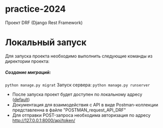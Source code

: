 # practice-2024
Проект DRF (Django Rest Framework)

# Локальный запуск
Для запуска проекта необходимо выполнить следующие команды из директории проекта:
##### Создание миграций:
```python manage.py migrat```
Запуск сервера:
```python manage.py runserver```
- После запуска проект будет доступен по локальному адресу ([default](http://127.0.0.1:8000))
- Документация для взаимодействия с API в виде Postman-коллекции представленна в файле "POSTMAN_request_API_DRF"
- Для отправки POST-запроса необходима авторизация по адресу http://127.0.0.1:8000/api/token/

